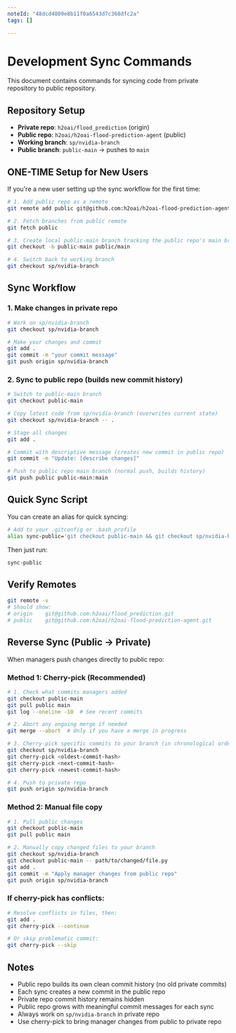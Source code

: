 ```yaml
---
noteId: "48dcd4809e8b11f0a6543d7c368dfc2a"
tags: []

---
```


# Development Sync Commands

This document contains commands for syncing code from private repository to public repository.

## Repository Setup

- **Private repo**: `h2oai/flood_prediction` (origin)
- **Public repo**: `h2oai/h2oai-flood-prediction-agent` (public)
- **Working branch**: `sp/nvidia-branch`
- **Public branch**: `public-main` → pushes to `main`

## ONE-TIME Setup for New Users

If you're a new user setting up the sync workflow for the first time:

```bash
# 1. Add public repo as a remote
git remote add public git@github.com:h2oai/h2oai-flood-prediction-agent.git

# 2. Fetch branches from public remote
git fetch public

# 3. Create local public-main branch tracking the public repo's main branch
git checkout -b public-main public/main

# 4. Switch back to working branch
git checkout sp/nvidia-branch
```

## Sync Workflow

### 1. Make changes in private repo
```bash
# Work on sp/nvidia-branch
git checkout sp/nvidia-branch

# Make your changes and commit
git add .
git commit -m "your commit message"
git push origin sp/nvidia-branch
```

### 2. Sync to public repo (builds new commit history)
```bash
# Switch to public-main branch
git checkout public-main

# Copy latest code from sp/nvidia-branch (overwrites current state)
git checkout sp/nvidia-branch -- .

# Stage all changes
git add .

# Commit with descriptive message (creates new commit in public repo)
git commit -m "Update: [describe changes]"

# Push to public repo main branch (normal push, builds history)
git push public public-main:main
```

## Quick Sync Script

You can create an alias for quick syncing:

```bash
# Add to your .gitconfig or .bash_profile
alias sync-public='git checkout public-main && git checkout sp/nvidia-branch -- . && git add . && git commit -m "Sync latest changes" && git push public public-main:main && git checkout sp/nvidia-branch'
```

Then just run:
```bash
sync-public
```

## Verify Remotes

```bash
git remote -v
# Should show:
# origin    git@github.com:h2oai/flood_prediction.git
# public    git@github.com:h2oai/h2oai-flood-prediction-agent.git
```

## Reverse Sync (Public → Private)

When managers push changes directly to public repo:

### Method 1: Cherry-pick (Recommended)
```bash
# 1. Check what commits managers added
git checkout public-main
git pull public main
git log --oneline -10  # See recent commits

# 2. Abort any ongoing merge if needed
git merge --abort  # Only if you have a merge in progress

# 3. Cherry-pick specific commits to your branch (in chronological order)
git checkout sp/nvidia-branch
git cherry-pick <oldest-commit-hash>
git cherry-pick <next-commit-hash>
git cherry-pick <newest-commit-hash>

# 4. Push to private repo
git push origin sp/nvidia-branch
```

### Method 2: Manual file copy
```bash
# 1. Pull public changes
git checkout public-main  
git pull public main

# 2. Manually copy changed files to your branch
git checkout sp/nvidia-branch
git checkout public-main -- path/to/changed/file.py
git add .
git commit -m "Apply manager changes from public repo"
git push origin sp/nvidia-branch
```

### If cherry-pick has conflicts:
```bash
# Resolve conflicts in files, then:
git add .
git cherry-pick --continue

# Or skip problematic commit:
git cherry-pick --skip
```

## Notes

- Public repo builds its own clean commit history (no old private commits)
- Each sync creates a new commit in the public repo
- Private repo commit history remains hidden
- Public repo grows with meaningful commit messages for each sync
- Always work on `sp/nvidia-branch` in private repo
- Use cherry-pick to bring manager changes from public to private repo